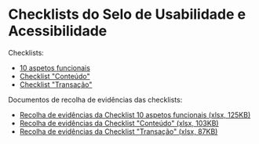 # Checklists do Selo de Usabilidade e Acessibilidade

Checklists:

- [10 aspetos funcionais](checklist-10aspetos.html)
- [Checklist "Conteúdo"](checklist-conteudo.html)
- [Checklist "Transação"](checklist-transacao.html)

Documentos de recolha de evidências das checklists:

- [Recolha de evidências da Checklist 10 aspetos funcionais (xlsx, 125KB)](checklist-10aspetos.html)
- [Recolha de evidências da Checklist "Conteúdo" (xlsx, 103KB)](checklist-conteudo.html)
- [Recolha de evidências da Checklist "Transação" (xlsx, 87KB)](checklist-transacao.html)
